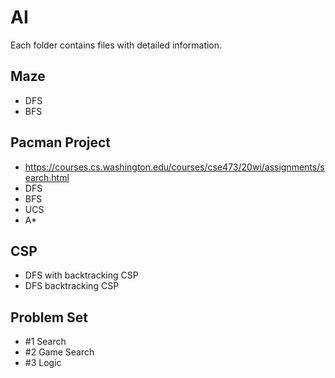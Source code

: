 # AI

Each folder contains files with detailed information.

## Maze
- DFS
- BFS

## Pacman Project
- https://courses.cs.washington.edu/courses/cse473/20wi/assignments/search.html
- DFS
- BFS
- UCS
- A*

## CSP
- DFS with backtracking CSP
- DFS backtracking CSP

## Problem Set
- #1 Search
- #2 Game Search
- #3 Logic
